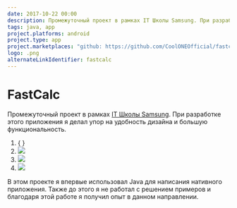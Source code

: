 ```yaml
---
date: 2017-10-22 00:00
description: Промежуточный проект в рамках IT Школы Samsung. При разработке этого приложения я делал упор на удобность дизайна и большую функциональность.
tags: java, app
project.platforms: android
project.type: app
project.marketplaces: "github: https://github.com/CoolONEOfficial/fastcalc"
logo: .png
alternateLinkIdentifier: fastcalc
---
```

# FastCalc

Промежуточный проект в рамках [IT Школы Samsung](/events/samsung-it-school). При разработке этого приложения я делал упор на удобность дизайна и большую функциональность.

1. { }
2. ![ ](2.jpg)
3. ![ ](1.jpg)
4. ![ ](3.jpg)

В этом проекте я впервые использовал Java для написания нативного приложения. Также до этого я не работал с решением примеров и благодаря этой работе я получил опыт в данном направлении.
